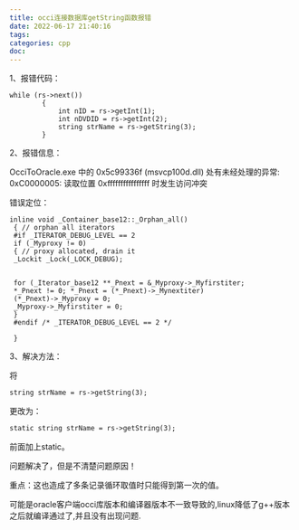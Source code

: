 ```yaml
---
title: occi连接数据库getString函数报错
date: 2022-06-17 21:40:16
tags:
categories: cpp
doc:
---
```


1、报错代码：

```
while (rs->next())
		{	
			int nID = rs->getInt(1);
			int nDVDID = rs->getInt(2);
			string strName = rs->getString(3);
		}
```

2、报错信息：

OcciToOracle.exe 中的 0x5c99336f (msvcp100d.dll) 处有未经处理的异常: 0xC0000005: 读取位置 0xffffffffffffffff 时发生访问冲突

错误定位：

```
inline void _Container_base12::_Orphan_all()
 { // orphan all iterators
 #if _ITERATOR_DEBUG_LEVEL == 2
 if (_Myproxy != 0)
 { // proxy allocated, drain it
 _Lockit _Lock(_LOCK_DEBUG);


 for (_Iterator_base12 **_Pnext = &_Myproxy->_Myfirstiter;
 *_Pnext != 0; *_Pnext = (*_Pnext)->_Mynextiter)
 (*_Pnext)->_Myproxy = 0;
 _Myproxy->_Myfirstiter = 0;
 }
 #endif /* _ITERATOR_DEBUG_LEVEL == 2 */

 }
```

3、解决方法：

将

```html
string strName = rs->getString(3);
```

更改为：

```html
static string strName = rs->getString(3);
```

前面加上static。

问题解决了，但是不清楚问题原因！

重点：这也造成了多条记录循环取值时只能得到第一次的值。

可能是oracle客户端occi库版本和编译器版本不一致导致的,linux降低了g++版本之后就编译通过了,并且没有出现问题.